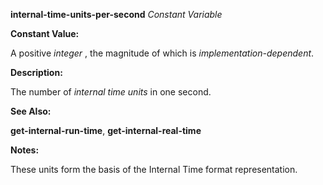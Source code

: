**internal-time-units-per-second** *Constant Variable* 

**Constant Value:** 

A positive *integer* , the magnitude of which is *implementation-dependent*. 

**Description:** 

The number of *internal time units* in one second. 

**See Also:** 

**get-internal-run-time**, **get-internal-real-time** 

**Notes:** 

These units form the basis of the Internal Time format representation. 

